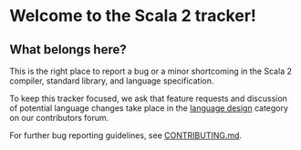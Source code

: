 # Welcome to the Scala 2 tracker!

## What belongs here?

This is the right place to report a bug or a minor shortcoming in the Scala 2 compiler, standard library, and language specification.

To keep this tracker focused, we ask that feature requests and discussion of potential language changes take place in the [language design](https://contributors.scala-lang.org/c/language-design) category on our contributors forum.

For further bug reporting guidelines, see [CONTRIBUTING.md](https://github.com/scala/bug/blob/master/CONTRIBUTING.md).
